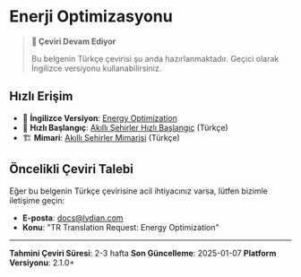 # Enerji Optimizasyonu

> **📝 Çeviri Devam Ediyor**
>
> Bu belgenin Türkçe çevirisi şu anda hazırlanmaktadır. Geçici olarak İngilizce versiyonu kullanabilirsiniz.

## Hızlı Erişim

- 📖 **İngilizce Versiyon**: [Energy Optimization](/docs/en/tutorials/smart-cities-energy-optimization.md)
- 🚀 **Hızlı Başlangıç**: [Akıllı Şehirler Hızlı Başlangıç](/docs/tr/tutorials/smart-cities-quickstart.md) (Türkçe)
- 🏗️ **Mimari**: [Akıllı Şehirler Mimarisi](/docs/tr/concepts/smart-cities-architecture.md) (Türkçe)

## Öncelikli Çeviri Talebi

Eğer bu belgenin Türkçe çevirisine acil ihtiyacınız varsa, lütfen bizimle iletişime geçin:

- **E-posta**: docs@lydian.com
- **Konu**: "TR Translation Request: Energy Optimization"

---

**Tahmini Çeviri Süresi**: 2-3 hafta
**Son Güncelleme**: 2025-01-07
**Platform Versiyonu**: 2.1.0+

